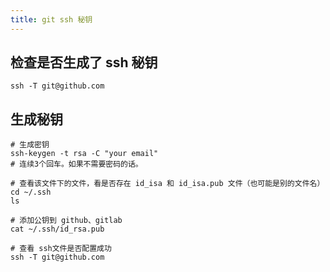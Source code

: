 ```yaml
---
title: git ssh 秘钥
---
```

## 检查是否生成了 ssh 秘钥

```shell
ssh -T git@github.com
```

## 生成秘钥

```shell
# 生成密钥
ssh-keygen -t rsa -C "your email"
# 连续3个回车。如果不需要密码的话。

# 查看该文件下的文件，看是否存在 id_isa 和 id_isa.pub 文件（也可能是别的文件名）
cd ~/.ssh
ls

# 添加公钥到 github、gitlab
cat ~/.ssh/id_rsa.pub

# 查看 ssh文件是否配置成功
ssh -T git@github.com
```
